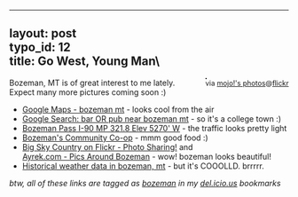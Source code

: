 ------------------------------------------------------------------------

layout: post\
typo\_id: 12\
title: Go West, Young Man\
---

<div style="float: right; margin-left: 10px;margin-bottom: 10px;">
<a href="http://www.flickr.com/photos/mojo/16721502/" title="Welcome to Bozeman, Montana"><img src="http://photos12.flickr.com/16721502_d538b3f06c_m.jpg" alt="" style="border: solid 1px #000000;" /></a><br /><span style="font-size: 0.9em; margin-top: 0px;">via
<a href="http://www.flickr.com/people/mojo/">mojo!'s
photos</a>@<a href="http://flickr.com">flickr</a></span>

</div>
Bozeman, MT is of great interest to me lately. Expect many more pictures
coming soon :)

-   [Google Maps - bozeman
    mt](http://maps.google.com/maps?q=bozeman+mt&ll=45.670767,-111.062078&spn=0.062133,0.081050&t=k&hl=en) -
    looks cool from the air
-   [Google Search: bar OR pub near bozeman
    mt](http://local.google.com/local?hl=en&lr=&safe=off&client=firefox&rls=org.mozilla%3Aen-US%3Aunofficial&q=bar+OR+pub&near=bozeman+mt&btnG=Search&sc=1) -
    so it's a college town :)
-   [Bozeman Pass I-90 MP 321.8 Elev 5270'
    W](http://rwis.mdt.state.mt.us/scanweb/swframe.asp?Pageid=Camera&Units=English&Groupid=564000&Sysid=564&Rpuid=2&Senid=0&DisplayClass=Java&SenType=All&SenStatus=&Camera=1) -
    the traffic looks pretty light
-   [Bozeman's Community Co-op](http://www.bozo.coop/) - mmm good
    food :)
-   [Big Sky Country on Flickr - Photo
    Sharing!](http://flickr.com/photos/mojo/16726234/) and\
    [Ayrek.com - Pics Around
    Bozeman](http://www.ayrek.com/Bozeman/bozopics_p.html) - wow!
    bozeman looks beautiful!
-   [Historical weather data in bozeman,
    mt](http://www.wunderground.com/cgi-bin/histGraphNormals?ID=KBZN&records=on&normals=on&lastyear=on) -
    but it's COOOLLD. brrrrr.

*btw, all of these links are tagged as
[bozeman](http://del.icio.us/jbnewland/bozeman) in my
[del.icio.us](http://del.icio.us) bookmarks*
